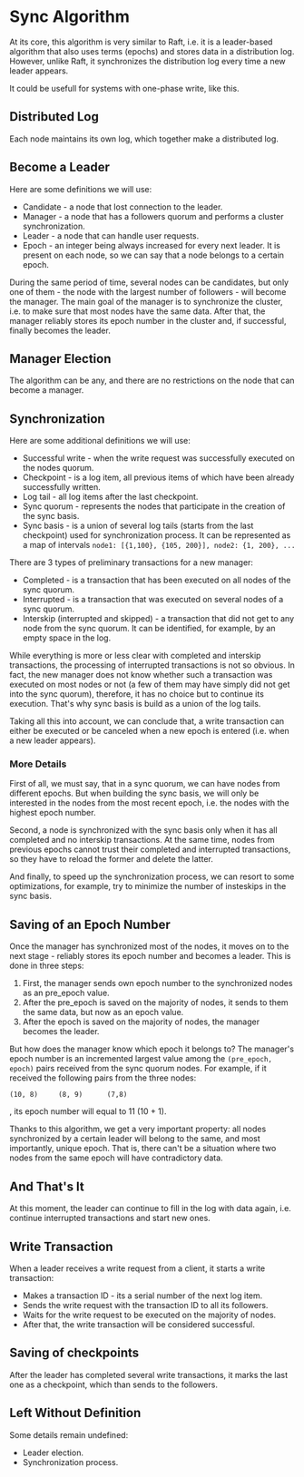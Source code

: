 # Sync Algorithm
At its core, this algorithm is very similar to Raft, i.e. it is a leader-based 
algorithm that also uses terms (epochs) and stores data in a distribution log.
However, unlike Raft, it synchronizes the distribution log every time a new 
leader appears.

It could be usefull for systems with one-phase write, like this.

## Distributed Log
Each node maintains its own log, which together make a distributed log.

## Become a Leader
Here are some definitions we will use:
- Candidate - a node that lost connection to the leader.
- Manager - a node that has a followers quorum and performs a cluster
  synchronization.
- Leader - a node that can handle user requests.
- Epoch - an integer being always increased for every next leader. It is present 
  on each node, so we can say that a node belongs to a certain epoch.

During the same period of time, several nodes can be candidates, but only one of
them - the node with the largest number of followers - will become the manager.
The main goal of the manager is to synchronize the cluster, i.e. to make sure 
that most nodes have the same data. After that, the manager reliably stores its 
epoch number in the cluster and, if successful, finally becomes the leader.

## Manager Election
The algorithm can be any, and there are no restrictions on the node that can 
become a manager.

## Synchronization
Here are some additional definitions we will use:
- Successful write - when the write request was successfully executed on the 
  nodes quorum.
- Checkpoint - is a log item, all previous items of which have been already
  successfully written.
- Log tail - all log items after the last checkpoint.
- Sync quorum - represents the nodes that participate in the creation of the 
  sync basis.
- Sync basis - is a union of several log tails (starts from the last checkpoint)
  used for synchronization process. It can be represented as a map of 
  intervals `node1: [{1,100}, {105, 200}], node2: {1, 200}, ...`

There are 3 types of preliminary transactions for a new manager:
- Completed - is a transaction that has been executed on all nodes of the sync 
  quorum.
- Interrupted - is a transaction that was executed on several nodes of a sync 
  quorum.
- Interskip (interrupted and skipped) - a transaction that did not get to any 
  node from the sync quorum. It can be identified, for example, by an empty 
  space in the log.

While everything is more or less clear with completed and interskip 
transactions, the processing of interrupted transactions is not so obvious. In 
fact, the new manager does not know whether such a transaction was executed on 
most nodes or not (a few of them may have simply did not get into the sync 
quorum), therefore, it has no choice but to continue its execution. That's why
sync basis is build as a union of the log tails.

Taking all this into account, we can conclude that, a write transaction can 
either be executed or be canceled when a new epoch is entered (i.e. when a new 
leader appears).

### More Details
First of all, we must say, that in a sync quorum, we can have nodes from 
different epochs. But when building the sync basis, we will only be interested 
in the nodes from the most recent epoch, i.e. the nodes with the highest epoch 
number.

Second, a node is synchronized with the sync basis only when it has all 
completed and no interskip transactions. At the same time, nodes from previous 
epochs cannot trust their completed and interrupted transactions, so they have 
to reload the former and delete the latter.

And finally, to speed up the synchronization process, we can resort to some 
optimizations, for example, try to minimize the number of insteskips in the sync 
basis.

## Saving of an Epoch Number
Once the manager has synchronized most of the nodes, it moves on to the next 
stage - reliably stores its epoch number and becomes a leader. This is done in
three steps:
1. First, the manager sends own epoch number to the synchronized nodes as an 
   pre_epoch value.
2. After the pre_epoch is saved on the majority of nodes, it sends to them the 
   same data, but now as an epoch value.
4. After the epoch is saved on the majority of nodes, the manager becomes the
   leader.

But how does the manager know which epoch it belongs to? The manager's epoch 
number is an incremented largest value among the `(pre_epoch, epoch)` pairs 
received from the sync quorum nodes. For example, if it received the following 
pairs from the three nodes:
```
(10, 8)		(8, 9)		(7,8)
```
, its epoch number will equal to 11 (10 + 1).

Thanks to this algorithm, we get a very important property: all nodes 
synchronized by a certain leader will belong to the same, and most importantly, 
unique epoch. That is, there can't be a situation where two nodes from the same 
epoch will have contradictory data.

## And That's It
At this moment, the leader can continue to fill in the log with data again, i.e.
continue interrupted transactions and start new ones.

## Write Transaction
When a leader receives a write request from a client, it starts a write
transaction:
- Makes a transaction ID - its a serial number of the next log item.
- Sends the write request with the transaction ID to all its followers.
- Waits for the write request to be executed on the majority of nodes.
- After that, the write transaction will be considered successful.

## Saving of checkpoints
After the leader has completed several write transactions, it marks the last one
as a checkpoint, which than sends to the followers.

## Left Without Definition
Some details remain undefined:
- Leader election.
- Synchronization process.
